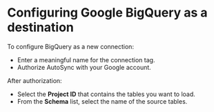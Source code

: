 # Configuring Google BigQuery as a destination

To configure BigQuery as a new connection:

-   Enter a meaningful name for the connection tag.
-   Authorize AutoSync with your Google account.

After authorization:

-   Select the **Project ID** that contains the tables you want to load.
-   From the **Schema** list, select the name of the source tables.


